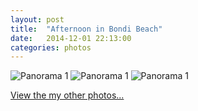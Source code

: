 ```yaml
---
layout: post
title:  "Afternoon in Bondi Beach"
date:   2014-12-01 22:13:00
categories: photos
---
```


<img src="//lh3.googleusercontent.com/-mwAFvHjOTtM/VFcWx0ifWtI/AAAAAAAAfpM/nz9_1Z-uUxk/w957-h210-no/PANO_20141103_143535.jpg" alt="Panorama 1" class="panorama img-responsive callout" />
<img src="//lh3.googleusercontent.com/-lmf7GKbOHfs/VFcWoIs5bII/AAAAAAAAfoE/aCmUOcrupcY/w958-h193-no/PANO_20141103_142709.jpg" alt="Panorama 1" class="panorama img-responsive callout" />
<img src="//lh4.googleusercontent.com/-yW6ZX-wpQZo/VFcWcFpgmbI/AAAAAAAAflk/xee0WxcuuXE/w958-h719-no/IMG_20141103_142555.jpg" alt="Panorama 1" class="panorama img-responsive callout" />

[View the my other photos...](https://plus.google.com/+RyanbiPratama/photos)